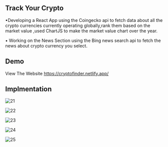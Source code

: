 ## Track Your Crypto

•Developing a React App using the Coingecko api to fetch data about all the crypto currencies currently operating globally,rank them based on the market value ,used ChartJS to make the market value chart over the year.

•	Working on the News Section using the Bing news search api to fetch the news about crypto currency you select.

## Demo
View The Website 
https://cryptofinder.netlify.app/

## Implmentation

![21](https://user-images.githubusercontent.com/93522857/180308149-b592a0f1-b3b9-4039-9630-e8147da06ffc.JPG)

![22](https://user-images.githubusercontent.com/93522857/180308152-d379792c-2612-4ff6-9c04-a09b825b79cd.JPG)

![23](https://user-images.githubusercontent.com/93522857/180308138-4e47ecdb-00b6-40c7-b810-2d87b4818458.JPG)

![24](https://user-images.githubusercontent.com/93522857/180308146-68ad757e-6184-4e64-b826-872892ffbaaf.JPG)

![25](https://user-images.githubusercontent.com/93522857/180308148-1323ecb8-f6f7-4a6d-a563-95f3a149d06f.JPG)

